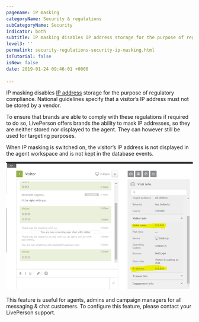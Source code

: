 ```yaml
---
pagename: IP masking
categoryName: Security & regulations
subCategoryName: Security
indicator: both
subtitle: IP masking disables IP address storage for the purpose of regulatory compliance.
level3: ''
permalink: security-regulations-security-ip-masking.html
isTutorial: false
isNew: false
date: 2019-01-24 09:46:01 +0000

---
```

IP masking disables [IP address]( security-regulations-security-ip-address-blocking.html) storage for the purpose of regulatory compliance. National guidelines specify that a visitor’s IP address must not be stored by a vendor.

To ensure that brands are able to comply with these regulations if required to do so, LivePerson offers brands the ability to mask IP addresses, so they are neither stored nor displayed to the agent. They can however still be used for targeting purposes.

When IP masking is switched on, the visitor’s IP address is not displayed in the agent workspace and is not kept in the database events.

![](/img/Security_IP_masking1.png)

This feature is useful for agents, admins and campaign managers for all messaging & chat customers. To configure this feature, please contact your LivePerson support.